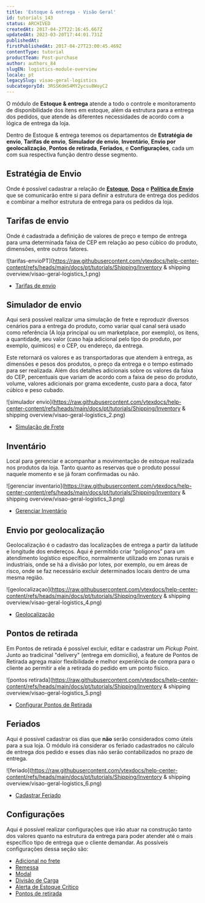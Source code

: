 ```yaml
---
title: 'Estoque & entrega - Visão Geral'
id: tutorials_143
status: ARCHIVED
createdAt: 2017-04-27T22:16:45.667Z
updatedAt: 2023-03-20T17:44:01.731Z
publishedAt: 
firstPublishedAt: 2017-04-27T23:00:45.469Z
contentType: tutorial
productTeam: Post-purchase
author: authors_84
slugEN: logistics-module-overview
locale: pt
legacySlug: visao-geral-logistics
subcategoryId: 3RSSKdmS4MY2ycsu8WoyC2
---
```


O módulo de **Estoque & entrega** atende a todo o controle e monitoramento de disponibilidade dos itens em estoque, além da estrutura para a entrega dos pedidos, que atende às diferentes necessidades de acordo com a lógica de entrega da loja.

Dentro de Estoque & entrega teremos os departamentos de **Estratégia de envio**, **Tarifas de envio**, **Simulador de envio**, **Inventário**, **Envio por geolocalização**, **Pontos de retirada**, **Feriados**, e **Configurações**, cada um com sua respectiva função dentro desse segmento.

## Estratégia de Envio

Onde é possível cadastrar a relação de **[Estoque](https://help.vtex.com/pt/tutorial/estoque--6oIxvsVDTtGpO7y6zwhGpb)**, **[Doca](https://help.vtex.com/pt/tutorial/doca--5DY8xHEjOLYDVL41Urd5qj)** e **[Política de Envio](http://help.vtex.com/pt/tutorial/gerenciar-transportadora)** que se comunicarão entre si para definir a estrutura de entrega dos pedidos e combinar a melhor estrutura de entrega para os pedidos da loja.

## Tarifas de envio

Onde é cadastrada a definição de valores de preço e tempo de entrega para uma determinada faixa de CEP em relação ao peso cúbico do produto, dimensões, entre outros fatores.

![tarifas-envioPT](https://raw.githubusercontent.com/vtexdocs/help-center-content/refs/heads/main/docs/pt/tutorials/Shipping/Inventory & shipping overview/visao-geral-logistics_1.png)
- [Tarifas de envio](https://help.vtex.com/pt/tutorial/tarifas-de-envio--1Balpg3rv0854udEPedvMM)

## Simulador de envio

Aqui será possível realizar uma simulação de frete e reproduzir diversos cenários para a entrega do produto, como variar qual canal será usado como referência (A loja principal ou um marketplace, por exemplo), os itens, a quantidade, seu valor (caso haja adicional pelo tipo do produto, por exemplo, químicos) e o CEP, ou endereço, da entrega.

Este retornará os valores e as transportadoras que atendem à entrega, as dimensões e pesos dos produtos, o preço da entrega e o tempo estimado para ser realizada. Além dos detalhes adicionais sobre os valores da faixa do CEP, percentuais que variam de acordo com a faixa de peso do produto, volume, valores adicionais por grama excedente, custo para a doca, fator cúbico e peso cubado.

![simulador envio](https://raw.githubusercontent.com/vtexdocs/help-center-content/refs/heads/main/docs/pt/tutorials/Shipping/Inventory & shipping overview/visao-geral-logistics_2.png)
- [Simulação de Frete](http://help.vtex.com/pt/tutorial/simulacao-de-frete)

## Inventário

Local para gerenciar e acompanhar a movimentação de estoque realizada nos produtos da loja. Tanto quanto as reservas que o produto possui naquele momento e se já foram confirmadas ou não.

![gerenciar inventario](https://raw.githubusercontent.com/vtexdocs/help-center-content/refs/heads/main/docs/pt/tutorials/Shipping/Inventory & shipping overview/visao-geral-logistics_3.png)
- [Gerenciar Inventário](https://help.vtex.com/pt/tutorial/gerenciar-itens-em-estoque--tutorials_139)

## Envio por geolocalização

Geolocalização é o cadastro das localizações de entrega a partir da latitude e longitude dos endereços. Aqui é permitido criar “polígonos” para um atendimento logístico específico, normalmente utilizado em zonas rurais e industriais, onde se há a divisão por lotes, por exemplo, ou em áreas de risco, onde se faz necessário excluir determinados locais dentro de uma mesma região. 

![geolocalizaçao](https://raw.githubusercontent.com/vtexdocs/help-center-content/refs/heads/main/docs/pt/tutorials/Shipping/Inventory & shipping overview/visao-geral-logistics_4.png)
- [Geolocalização](http://help.vtex.com/pt/tutorial/gerenciar-geolocalizacao)

## Pontos de retirada

Em Pontos de retirada é possível excluir, editar e cadastrar um *Pickup Point*. Junto ao tradicinal "delivery" (entrega em domicílio), a feature de Pontos de Retirada agrega maior flexibilidade e melhor experiência de compra para o cliente ao permitir a ele a retirada do pedido em um ponto físico. 

![pontos retirada](https://raw.githubusercontent.com/vtexdocs/help-center-content/refs/heads/main/docs/pt/tutorials/Shipping/Inventory & shipping overview/visao-geral-logistics_5.png)

- [Configurar Pontos de Retirada](http://help.vtex.com/pt/tutorial/configurar-pontos-de-retirada-pickup-points) 
## Feriados

Aqui é possivel cadastrar os dias que **não** serão considerados como úteis para a sua loja. O módulo irá considerar os feriado cadastrados no cálculo de entrega dos pedido e esses dias não serâo contabilizados no prazo de entrega. 

![feriado](https://raw.githubusercontent.com/vtexdocs/help-center-content/refs/heads/main/docs/pt/tutorials/Shipping/Inventory & shipping overview/visao-geral-logistics_6.png)
- [Cadastrar Feriado](http://help.vtex.com/pt/tutorial/cadastrar-feriados)

## Configurações

Aqui é possível realizar configurações que irão atuar na construção tanto dos valores quanto na estrutura da entrega para poder atender até o mais específico tipo de entrega que o cliente demandar. As possíveis configurações dessa seção são: 

- [Adicional no frete](https://help.vtex.com/pt/tutorial/adicionais-de-frete--2vqGwMn0LabkOHY6zSHYNV)
- [Remessa](https://help.vtex.com/pt/tutorial/como-funciona-a-remessa--tutorials_118)
- [Modal](/pt/tutorial/como-funciona-o-modal)
- [Divisão de Carga](/pt/tutorial/como-funciona-a-divisao-de-carga)
- [Alerta de Estoque Crítico](http://help.vtex.com/pt/tutorial/configurar-o-alerta-de-estoque-critico)
- [Pontos de retirada](http://help.vtex.com/pt/tutorial/configurar-pontos-de-retirada-pickup-points)

